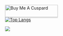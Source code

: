 <a href="https://www.buymeacoffee.com/damatotomos" target="_blank"><img src="https://www.buymeacoffee.com/assets/img/custom_images/orange_img.png" alt="Buy Me A Cuspard" style="height: 41px !important;width: 174px !important;box-shadow: 0px 3px 2px 0px rgba(190, 190, 190, 0.5) !important;-webkit-box-shadow: 0px 3px 2px 0px rgba(190, 190, 190, 0.5) !important;" ></a>
</br>
[![Top Langs](https://github-readme-stats.vercel.app/api/top-langs/?username=damatomos&layout=compact&theme=gotham)](https://github.com/anuraghazra/github-readme-stats)

  <a href = "https://br.linkedin.com/in/mikhael-d-amato-127750191?trk=people_directory"><img src="https://img.shields.io/badge/LinkedIn-0077B5?style=for-the-badge&logo=linkedin&logoColor=white" target="_blank"></a>
</div>

